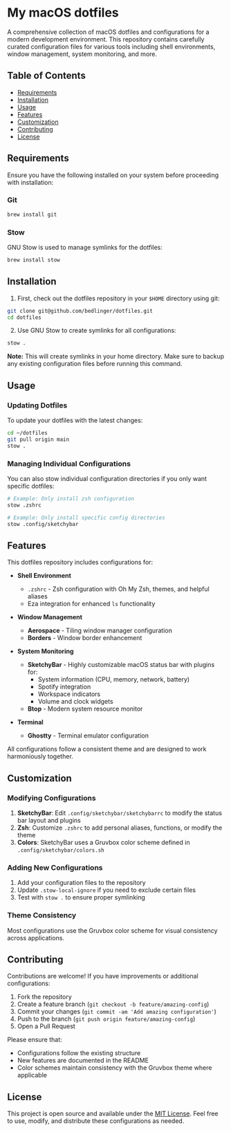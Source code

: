 # My macOS dotfiles

A comprehensive collection of macOS dotfiles and configurations for a modern development environment. This repository contains carefully curated configuration files for various tools including shell environments, window management, system monitoring, and more.

## Table of Contents

- [Requirements](#requirements)
- [Installation](#installation)
- [Usage](#usage)
- [Features](#features)
- [Customization](#customization)
- [Contributing](#contributing)
- [License](#license)

## Requirements

Ensure you have the following installed on your system before proceeding with installation:

### Git

```bash
brew install git
```

### Stow

GNU Stow is used to manage symlinks for the dotfiles:

```bash
brew install stow
```

## Installation

1. First, check out the dotfiles repository in your `$HOME` directory using git:

```bash
git clone git@github.com/bedlinger/dotfiles.git
cd dotfiles
```

2. Use GNU Stow to create symlinks for all configurations:

```bash
stow .
```

**Note:** This will create symlinks in your home directory. Make sure to backup any existing configuration files before running this command.

## Usage

### Updating Dotfiles

To update your dotfiles with the latest changes:

```bash
cd ~/dotfiles
git pull origin main
stow .
```

### Managing Individual Configurations

You can also stow individual configuration directories if you only want specific dotfiles:

```bash
# Example: Only install zsh configuration
stow .zshrc

# Example: Only install specific config directories
stow .config/sketchybar
```

## Features

This dotfiles repository includes configurations for:

- **Shell Environment**
  - `.zshrc` - Zsh configuration with Oh My Zsh, themes, and helpful aliases
  - Eza integration for enhanced `ls` functionality

- **Window Management**
  - **Aerospace** - Tiling window manager configuration
  - **Borders** - Window border enhancement

- **System Monitoring**
  - **SketchyBar** - Highly customizable macOS status bar with plugins for:
    - System information (CPU, memory, network, battery)
    - Spotify integration
    - Workspace indicators
    - Volume and clock widgets
  - **Btop** - Modern system resource monitor

- **Terminal**
  - **Ghostty** - Terminal emulator configuration

All configurations follow a consistent theme and are designed to work harmoniously together.

## Customization

### Modifying Configurations

1. **SketchyBar**: Edit `.config/sketchybar/sketchybarrc` to modify the status bar layout and plugins
2. **Zsh**: Customize `.zshrc` to add personal aliases, functions, or modify the theme
3. **Colors**: SketchyBar uses a Gruvbox color scheme defined in `.config/sketchybar/colors.sh`

### Adding New Configurations

1. Add your configuration files to the repository
2. Update `.stow-local-ignore` if you need to exclude certain files
3. Test with `stow .` to ensure proper symlinking

### Theme Consistency

Most configurations use the Gruvbox color scheme for visual consistency across applications.

## Contributing

Contributions are welcome! If you have improvements or additional configurations:

1. Fork the repository
2. Create a feature branch (`git checkout -b feature/amazing-config`)
3. Commit your changes (`git commit -am 'Add amazing configuration'`)
4. Push to the branch (`git push origin feature/amazing-config`)
5. Open a Pull Request

Please ensure that:
- Configurations follow the existing structure
- New features are documented in the README
- Color schemes maintain consistency with the Gruvbox theme where applicable

## License

This project is open source and available under the [MIT License](LICENSE). Feel free to use, modify, and distribute these configurations as needed.
